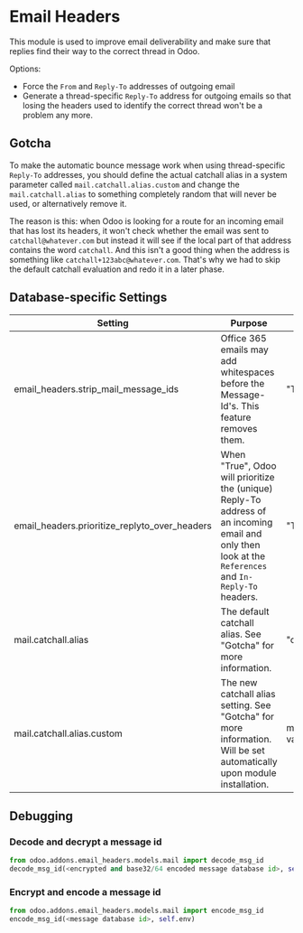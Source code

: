 # Email Headers

This module is used to improve email deliverability and make sure that replies find
their way to the correct thread in Odoo.

Options:

- Force the `From` and `Reply-To` addresses of outgoing email
- Generate a thread-specific `Reply-To` address for outgoing emails so that losing the
  headers used to identify the correct thread won't be a problem any more.

## Gotcha

To make the automatic bounce message work when using thread-specific `Reply-To`
addresses, you should define the actual catchall alias in a system parameter called
`mail.catchall.alias.custom` and change the `mail.catchall.alias` to something
completely random that will never be used, or alternatively remove it.

The reason is this: when Odoo is looking for a route for an incoming email that has lost
its headers, it won't check whether the email was sent to `catchall@whatever.com` but
instead it will see if the local part of that address contains the word `catchall`. And
this isn't a good thing when the address is something like
`catchall+123abc@whatever.com`. That's why we had to skip the default catchall
evaluation and redo it in a later phase.

## Database-specific Settings

| Setting                                       | Purpose                                                                                                                                                | Default value             |
| --------------------------------------------- | ------------------------------------------------------------------------------------------------------------------------------------------------------ | ------------------------- |
| email_headers.strip_mail_message_ids          | Office 365 emails may add whitespaces before the Message-Id's. This feature removes them.                                                              | "True"                    |
| email_headers.prioritize_replyto_over_headers | When "True", Odoo will prioritize the (unique) Reply-To address of an incoming email and only then look at the `References` and `In-Reply-To` headers. | "True"                    |
| mail.catchall.alias                           | The default catchall alias. See "Gotcha" for more information.                                                                                         | "catchall"                |
| mail.catchall.alias.custom                    | The new catchall alias setting. See "Gotcha" for more information. Will be set automatically upon module installation.                                 | mail.catchall.alias value |

## Debugging

### Decode and decrypt a message id

```python
from odoo.addons.email_headers.models.mail import decode_msg_id
decode_msg_id(<encrypted and base32/64 encoded message database id>, self.env)
```

### Encrypt and encode a message id

```python
from odoo.addons.email_headers.models.mail import encode_msg_id
encode_msg_id(<message database id>, self.env)
```

